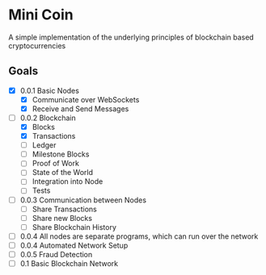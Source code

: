 # Mini Coin
A simple implementation of the underlying principles of blockchain based cryptocurrencies
## Goals

- [X] 0.0.1 Basic Nodes
  - [X] Communicate over WebSockets
  - [X] Receive and Send Messages
- [ ] 0.0.2 Blockchain
  - [X] Blocks
  - [X] Transactions
  - [ ] Ledger
  - [ ] Milestone Blocks
  - [ ] Proof of Work
  - [ ] State of the World
  - [ ] Integration into Node
  - [ ] Tests
- [ ] 0.0.3 Communication between Nodes
  - [ ] Share Transactions
  - [ ] Share new Blocks
  - [ ] Share Blockchain History
- [ ] 0.0.4 All nodes are separate programs, which can run over the network
- [ ] 0.0.4 Automated Network Setup
- [ ] 0.0.5 Fraud Detection
- [ ] 0.1 Basic Blockchain Network
